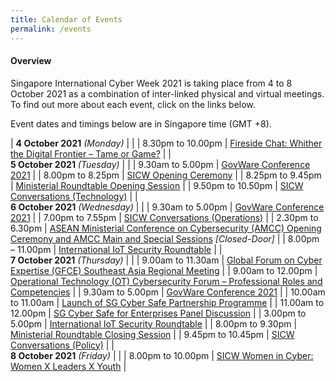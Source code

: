 ```yaml
---
title: Calendar of Events
permalink: /events
---
```

#### **Overview**

Singapore International Cyber Week 2021 is taking place from 4 to 8 October 2021 as a combination of inter-linked physical and virtual meetings. To find out more about each event, click on the links below.

Event dates and timings below are in Singapore time (GMT +8). 

| **4 October 2021** *(Monday)*    |                                                                                                |
| 8.30pm to 10.00pm              | [Fireside Chat: Whither the Digital Frontier – Tame or Game?](/events/fireside-chat)                                                                                  |
| <br> **5 October 2021** *(Tuesday)*   |                                                                                                |
| 9.30am to 5.00pm           | [GovWare Conference 2021](/events/govware1)                                                         |
| 8.00pm to 8.25pm              | [SICW Opening Ceremony](/events/opening-ceremony)                                                                          |
| 8.25pm to 9.45pm           | [Ministerial Roundtable Opening Session](/events/ministerial-roundtable-opening)                               |
| 9.50pm to 10.50pm          | [SICW Conversations (Technology)](/events/sicw-conversation-technology)                                                                 |
| <br> **6 October 2021** *(Wednesday)* |                                                                                                |
| 9.30am to 5.00pm           | [GovWare Conference 2021](/events/govware2)                                                         |
| 7.00pm to 7.55pm           | [SICW Conversations (Operations)](/events/sicw-conversation-operations)                                                                 |
| 2.30pm to 6.30pm           | [ASEAN Ministerial Conference on Cybersecurity (AMCC) Opening Ceremony and AMCC Main and Special Sessions](/events/amcc) *[Closed-Door]* |
| 8.00pm – 11.00pm                | [International IoT Security Roundtable](/events/iot1)                                                          |
| <br> **7 October 2021** *(Thursday)*  |                                                                                                |
| 9.00am to 11.30am             | [Global Forum on Cyber Expertise (GFCE) Southeast Asia Regional   Meeting](/events/gfce)                       |
| 9.00am to 12.00pm                | [Operational Technology (OT) Cybersecurity Forum – Professional Roles and Competencies](/events/ot-cybersecurity)                               |
| 9.30am to 5.00pm           | [GovWare Conference 2021](/events/govware3)                                                         |
| 10.00am to 11.00am               | [Launch of SG Cyber Safe Partnership Programme](/events/launch-of-sg-cyber-safe)                                                  |
| 11.00am to 12.00pm               | [SG Cyber Safe for Enterprises Panel Discussion](/events/sg-cyber-safe-enterprises)                                                 |
| 3.00pm to 5.00pm                 | [International IoT Security Roundtable](/events/iot2)                                                          |
| 8.00pm to 9.30pm              | [Ministerial Roundtable Closing Session](/events/ministerial-roundtable-closing)                                    |
| 9.45pm to 10.45pm          | [SICW Conversations (Policy)](/events/sicw-conversation-policy)                                                                     |
| <br> **8 October 2021** *(Friday)*    |                                                                                                |
| 8.00pm to 10.00pm                | [SICW Women in Cyber: Women X Leaders X Youth](/events/women-in-cyber)                                                                                 |